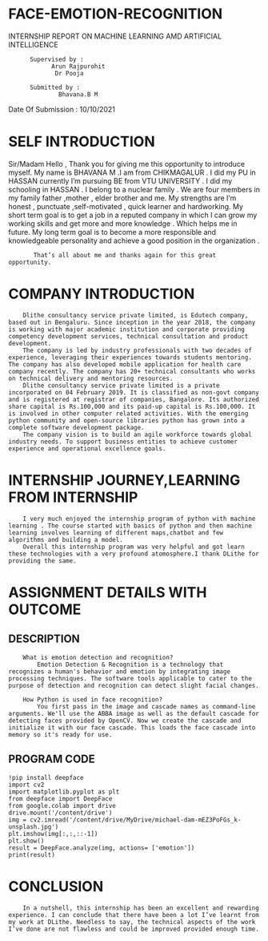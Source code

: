 # FACE-EMOTION-RECOGNITION

INTERNSHIP REPORT ON MACHINE LEARNING AMD ARTIFICIAL INTELLIGENCE


          Supervised by :
              	Arun Rajpurohit
                 Dr Pooja

          Submitted by :
	              Bhavana.B M

Date Of Submission : 10/10/2021

# SELF INTRODUCTION

Sir/Madam Hello ,
                Thank you for giving me this opportunity to introduce myself. My name is BHAVANA M .I am from CHIKMAGALUR . I did my PU in HASSAN currently I’m pursuing BE from VTU UNIVERSITY . I did my schooling in HASSAN . I belong to a nuclear family . We are four members in my family father ,mother , elder brother and me.
	     My strengths are I’m honest , punctuate ,self-motivated , quick learner and hardworking. My short term goal is to get a job in a reputed company in which I can grow my working skills and get more and more knowledge . Which helps me  in future. My long term goal is to become a more responsible and knowledgeable personality and achieve a good position in the organization .
	     
 	       That’s all about me and thanks again for this great opportunity.
	       
# COMPANY INTRODUCTION

		Dlithe consultancy service private limited, is Edutech company, based out in Bengaluru. Since inception in the year 2018, the company is working with major academic institution and corporate providing competency development services, technical consultation and product development.
		The company is led by industry professionals with two decades of experience, leveraging their experiences towards students mentoring. The company has also developed mobile application for health care company recently. The company has 20+ technical consultants who works on technical delivery and mentoring resources.
		Dlithe consultancy service private limited is a private incorporated on 04 February 2019. It is classified as non-govt company and is registered at registrar of companies, Bangalore. Its authorized share capital is Rs.100,000 and its paid-up capital is Rs.100,000. It is involved in other computer related activities. With the emerging python community and open-source libraries python has grown into a complete software development package. 
		The company vision is to build an agile workforce towards global industry needs. To support business entities to achieve customer experience and operational excellence goals.  
		
# INTERNSHIP JOURNEY,LEARNING FROM INTERNSHIP
		I very much enjoyed the internship program of python with machine learning . The course started with basics of python and then machine learning involves learning of different maps,chatbot and few algorithms and building a model.
		Overall this internship program was very helpful and got learn these technologies with a very profound atomosphere.I thank DLithe for providing the same.
		
# ASSIGNMENT DETAILS WITH OUTCOME

## DESCRIPTION
		What is emotion detection and recognition?
			Emotion Detection & Recognition is a technology that recognizes a human's behavior and emotion by integrating image processing techniques. The software tools applicable to cater to the purpose of detection and recognition can detect slight facial changes.

		How Python is used in face recognition?
			You first pass in the image and cascade names as command-line arguments. We'll use the ABBA image as well as the default cascade for detecting faces provided by OpenCV. Now we create the cascade and initialize it with our face cascade. This loads the face cascade into memory so it's ready for use.
			
## PROGRAM CODE		

	!pip install deepface
	import cv2
	import matplotlib.pyplot as plt
	from deepface import DeepFace
	from google.colab import drive
	drive.mount('/content/drive')
	img = cv2.imread('/content/drive/MyDrive/michael-dam-mEZ3PoFGs_k-unsplash.jpg')
	plt.imshow(img[:,:,::-1])
	plt.show()
	result = DeepFace.analyze(img, actions= ['emotion'])
	print(result) 
	
	
# CONCLUSION
		In a nutshell, this internship has been an excellent and rewarding experience. I can conclude that there have been a lot I’ve learnt from my work at DLithe. Needless to say, the technical aspects of the work I’ve done are not flawless and could be improved provided enough time. 






